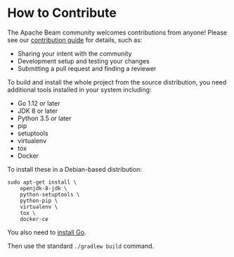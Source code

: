 <!--
    Licensed to the Apache Software Foundation (ASF) under one
    or more contributor license agreements.  See the NOTICE file
    distributed with this work for additional information
    regarding copyright ownership.  The ASF licenses this file
    to you under the Apache License, Version 2.0 (the
    "License"); you may not use this file except in compliance
    with the License.  You may obtain a copy of the License at

      http://www.apache.org/licenses/LICENSE-2.0

    Unless required by applicable law or agreed to in writing,
    software distributed under the License is distributed on an
    "AS IS" BASIS, WITHOUT WARRANTIES OR CONDITIONS OF ANY
    KIND, either express or implied.  See the License for the
    specific language governing permissions and limitations
    under the License.
-->

# How to Contribute

The Apache Beam community welcomes contributions from anyone!
Please see our [contribution guide](https://beam.apache.org/contribute/contribution-guide/)
for details, such as:

* Sharing your intent with the community
* Development setup and testing your changes
* Submitting a pull request and finding a reviewer

To build and install the whole project from the source distribution,
you need additional tools installed in your system including:

* Go 1.12 or later
* JDK 8 or later
* Python 3.5 or later
* pip
* setuptools
* virtualenv
* tox
* Docker

To install these in a Debian-based distribution:

```
sudo apt-get install \
    openjdk-8-jdk \
    python-setuptools \
    python-pip \
    virtualenv \
    tox \
    docker-ce
```

You also need to [install Go](https://golang.org/doc/install]).

Then use the standard `./gradlew build` command.

